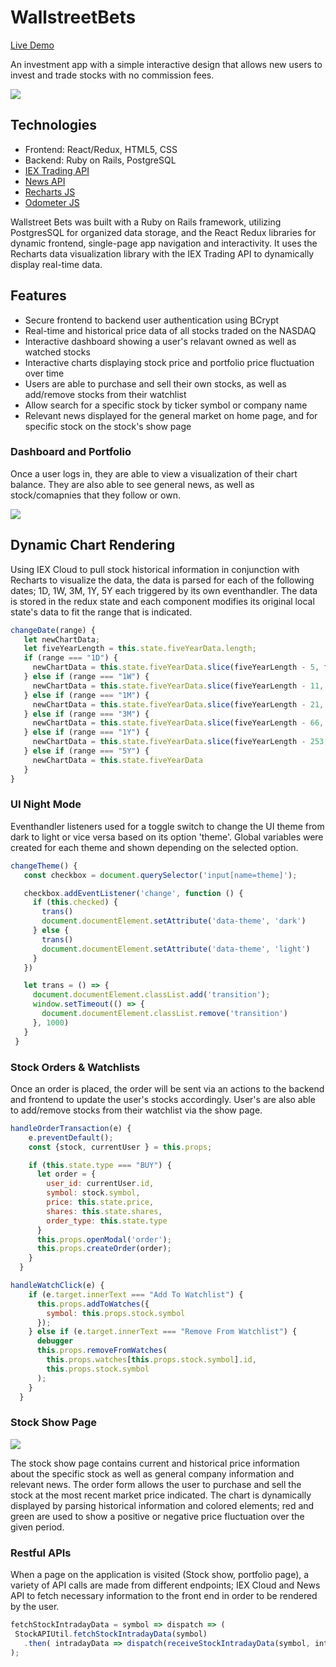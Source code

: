 # WallstreetBets
[Live Demo](http://wallstreet-bets.herokuapp.com/#/)

 An investment app with a simple interactive design that allows new users to invest and trade stocks with no commission fees.

![](splash1.gif)


## Technologies

- Frontend: React/Redux, HTML5, CSS
- Backend: Ruby on Rails, PostgreSQL
- [IEX Trading API](https://iexcloud.io/)
- [News API](https://newsapi.org/)
- [Recharts JS](http://recharts.org/en-US/)
- [Odometer JS](https://github.hubspot.com/odometer/docs/welcome/)

Wallstreet Bets was built with a Ruby on Rails framework, utilizing PostgresSQL for organized data storage, and the React Redux libraries for dynamic frontend, single-page app navigation and interactivity. It uses the Recharts data visualization library with the IEX Trading API to dynamically display real-time data.

## Features

- Secure frontend to backend user authentication using BCrypt
- Real-time and historical price data of all stocks traded on the NASDAQ
- Interactive dashboard showing a user's relavant owned as well as watched stocks
- Interactive charts displaying stock price and portfolio price fluctuation over time
- Users are able to purchase and sell their own stocks, as well as add/remove stocks from their watchlist
- Allow search for a specific stock by ticker symbol or company name
- Relevant news displayed for the general market on home page, and for specific stock on the stock's show page
 
 ### Dashboard and Portfolio
 
 Once a user logs in, they are able to view a visualization of their chart balance. They are also able to see general news, as well as stock/comapnies that they follow or own.
 
 ![](stockhome.gif)
 
 ## Dynamic Chart Rendering
 
Using IEX Cloud to pull stock historical information in conjunction with Recharts to visualize the data, the data is parsed for each of the following dates; 1D, 1W, 3M, 1Y, 5Y each triggered by its own eventhandler. The data is stored in the redux state and each component modifies its original local state's data to fit the range that is indicated.
 
 ```javascript
 changeDate(range) {
    let newChartData;
    let fiveYearLength = this.state.fiveYearData.length;
    if (range === "1D") {
      newChartData = this.state.fiveYearData.slice(fiveYearLength - 5, fiveYearLength)
    } else if (range === "1W") {
      newChartData = this.state.fiveYearData.slice(fiveYearLength - 11, fiveYearLength)
    } else if (range === "1M") {
      newChartData = this.state.fiveYearData.slice(fiveYearLength - 21, fiveYearLength)
    } else if (range === "3M") {
      newChartData = this.state.fiveYearData.slice(fiveYearLength - 66, fiveYearLength)
    } else if (range === "1Y") {
      newChartData = this.state.fiveYearData.slice(fiveYearLength - 253, fiveYearLength)
    } else if (range === "5Y") {
      newChartData = this.state.fiveYearData
    }
 }
 ```
 
 ### UI Night Mode
 
Eventhandler listeners used for a toggle switch to change the UI theme from dark to light or vice versa based on its option 'theme'. Global variables were created for each theme and shown depending on the selected option.
 
 ```javascript
 changeTheme() {
    const checkbox = document.querySelector('input[name=theme]');

    checkbox.addEventListener('change', function () {
      if (this.checked) {
        trans()
        document.documentElement.setAttribute('data-theme', 'dark')
      } else {
        trans()
        document.documentElement.setAttribute('data-theme', 'light')
      }
    })

    let trans = () => {
      document.documentElement.classList.add('transition');
      window.setTimeout(() => {
        document.documentElement.classList.remove('transition')
      }, 1000)
    }
  }
```
### Stock Orders & Watchlists

Once an order is placed, the order will be sent via an actions to the backend and frontend to update the user's stocks accordingly. User's are also able to add/remove stocks from their watchlist via the show page.
``` javascript
handleOrderTransaction(e) {
    e.preventDefault();
    const {stock, currentUser } = this.props;

    if (this.state.type === "BUY") {
      let order = {
        user_id: currentUser.id,
        symbol: stock.symbol,
        price: this.state.price,
        shares: this.state.shares,
        order_type: this.state.type
      }
      this.props.openModal('order');
      this.props.createOrder(order);
    }
  }
```
 
``` javascript
handleWatchClick(e) {
    if (e.target.innerText === "Add To Watchlist") {
      this.props.addToWatches({
        symbol: this.props.stock.symbol
      });
    } else if (e.target.innerText === "Remove From Watchlist") {
      debugger
      this.props.removeFromWatches(
        this.props.watches[this.props.stock.symbol].id,
        this.props.stock.symbol
      );
    }
  }
 ```
 ### Stock Show Page
 
 ![](stockshow.gif)
 
 The stock show page contains current and historical price information about the specific stock as well as general company information and relevant news. The order form allows the user to purchase and sell the stock at the most recent market price indicated. The chart is dynamically displayed by parsing historical information and colored elements; red and green are used to show a positive or negative price fluctuation over the given period.
 
 ### Restful APIs
 
 When a page on the application is visited (Stock show, portfolio page), a variety of API calls are made from different endpoints; IEX Cloud and News API to fetch necessary information to the front end in order to be rendered by the user.

 ```javascript
fetchStockIntradayData = symbol => dispatch => (
  StockAPIUtil.fetchStockIntradayData(symbol)
    .then( intradayData => dispatch(receiveStockIntradayData(symbol, intradayData)))
);
 ```

